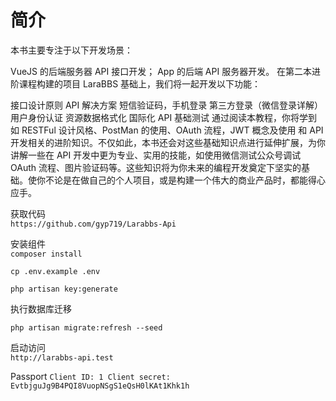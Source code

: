 # 简介
本书主要专注于以下开发场景：

VueJS 的后端服务器 API 接口开发；
App 的后端 API 服务器开发。
在第二本进阶课程构建的项目 LaraBBS 基础上，我们将一起开发以下功能：

接口设计原则
API 解决方案
短信验证码，手机登录
第三方登录（微信登录详解）
用户身份认证
资源数据格式化
国际化
API 基础测试
通过阅读本教程，你将学到如 RESTFul 设计风格、PostMan 的使用、OAuth 流程，JWT 概念及使用 和 API 开发相关的进阶知识。不仅如此，本书还会对这些基础知识点进行延伸扩展，为你讲解一些在 API 开发中更为专业、实用的技能，如使用微信测试公众号调试 OAuth 流程、图片验证码等。这些知识将为你未来的编程开发奠定下坚实的基础。使你不论是在做自己的个人项目，或是构建一个伟大的商业产品时，都能得心应手。

获取代码  
`https://github.com/gyp719/Larabbs-Api`

安装组件  
`composer install`

`cp .env.example .env`

`php artisan key:generate`

执行数据库迁移  

`php artisan migrate:refresh --seed`

启动访问  
`http://larabbs-api.test`

Passport
`
Client ID: 1
Client secret: EvtbjguJg9B4PQI8VuopNSgS1eQsH0lKAt1Khk1h
`
